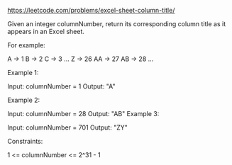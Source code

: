 https://leetcode.com/problems/excel-sheet-column-title/

Given an integer columnNumber, return its corresponding column title as it appears in an Excel sheet.

For example:

A -> 1
B -> 2
C -> 3
...
Z -> 26
AA -> 27
AB -> 28
...


Example 1:

Input: columnNumber = 1
Output: "A"

Example 2:

Input: columnNumber = 28
Output: "AB"
Example 3:

Input: columnNumber = 701
Output: "ZY"


Constraints:

1 <= columnNumber <= 2^31 - 1